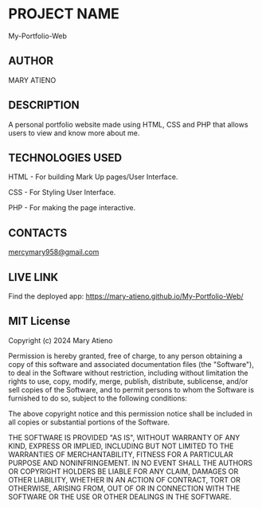 # PROJECT NAME

My-Portfolio-Web

## AUTHOR

MARY ATIENO

## DESCRIPTION

A personal portfolio website made using HTML, CSS and PHP that allows users to view and know more about me.

## TECHNOLOGIES USED

HTML - For building Mark Up pages/User Interface.

CSS - For Styling User Interface.

PHP - For making the page interactive.

## CONTACTS

<mercymary958@gmail.com>

## LIVE LINK

Find the deployed app: <https://mary-atieno.github.io/My-Portfolio-Web/>

## MIT License

Copyright (c) 2024 Mary Atieno

Permission is hereby granted, free of charge, to any person obtaining a copy
of this software and associated documentation files (the "Software"), to deal
in the Software without restriction, including without limitation the rights
to use, copy, modify, merge, publish, distribute, sublicense, and/or sell
copies of the Software, and to permit persons to whom the Software is
furnished to do so, subject to the following conditions:

The above copyright notice and this permission notice shall be included in all
copies or substantial portions of the Software.

THE SOFTWARE IS PROVIDED "AS IS", WITHOUT WARRANTY OF ANY KIND, EXPRESS OR
IMPLIED, INCLUDING BUT NOT LIMITED TO THE WARRANTIES OF MERCHANTABILITY,
FITNESS FOR A PARTICULAR PURPOSE AND NONINFRINGEMENT. IN NO EVENT SHALL THE
AUTHORS OR COPYRIGHT HOLDERS BE LIABLE FOR ANY CLAIM, DAMAGES OR OTHER
LIABILITY, WHETHER IN AN ACTION OF CONTRACT, TORT OR OTHERWISE, ARISING FROM,
OUT OF OR IN CONNECTION WITH THE SOFTWARE OR THE USE OR OTHER DEALINGS IN THE
SOFTWARE.

